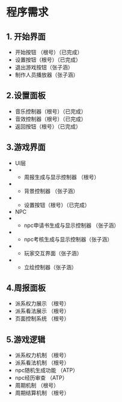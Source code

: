 # 程序需求

## 1. 开始界面
- 开始按钮 （根号）（已完成）
- 设置按钮（根号）（已完成）
- 退出游戏按钮（张子涵）
- 制作人员播放器（张子涵）
## 2.设置面板
- 音乐控制器（根号）（已完成）
- 音效控制器（根号）（已完成）
- 返回按钮（根号）（已完成）
## 3.游戏界面
- UI层
- - 周报生成与显示控制器 （根号）
- - 背景控制器 （张子涵）
- - 设置按钮（根号）（已完成）
- NPC
- - npc申请书生成与显示控制器 （张子涵）
- - npc考核生成与显示控制器（张子涵）
- - 玩家交互界面（张子涵）
- - 立绘控制器（张子涵）
## 4.周报面板
- 派系权力展示 （根号）
- 派系看法展示 （根号）
- 页面控制系统 （根号）
## 5.游戏逻辑
- 派系权力机制 （根号）
- 派系看法机制 （根号）
- npc随机生成功能 （ATP）
- npc经历审查 （ATP）
- 周期机制 （根号）
- 周期结算机制 （根号）